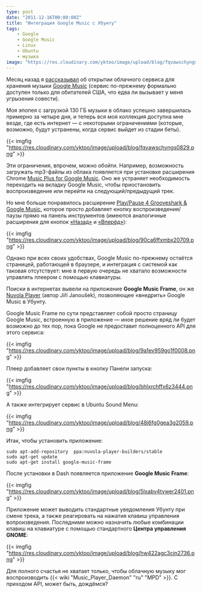 ```yaml
---
type: post
date: "2011-12-16T00:00:00Z"
title: "Интеграция Google Music с Убунту"
tags:
    - Google
    - Google Music
    - Linux
    - Ubuntu
    - музыка
image: "https://res.cloudinary.com/yktoo/image/upload/blog/fqvawschyngs0829.png"
---
```


Месяц назад я [рассказывал](0126) об открытии облачного сервиса для хранения музыки [Google Music](http://music.google.com/) (сервис по-прежнему формально доступен только для обитателей США, что едва ли вызывает у меня угрызения совести).

Моя эпопея с загрузкой 130 ГБ музыки в облако успешно завершилась примерно за четыре дня, и теперь вся моя коллекция доступна мне везде, где есть интернет — с некоторыми ограничениями (которые, возможно, будут устранены, когда сервис выйдет из стадии беты).

{{< imgfig "https://res.cloudinary.com/yktoo/image/upload/blog/fqvawschyngs0829.png" >}}

<!--more-->

Эти ограничения, впрочем, можно обойти. Например, возможность загружать mp3-файлы из облака появляется при установке расширения Chrome [Music Plus for Google Music](http://chrome.google.com/webstore/detail/ipfnecmlncaiipncipkgijboddcdmego). Оно же устраняет необходимость переходить на вкладку Google Music, чтобы приостановить воспроизведение или перейти на следующий/предыдущий трек.

Но мне больше понравилось расширение [Play/Pause 4 Grooveshark & Google Music](http://chrome.google.com/webstore/detail/ocimhajpehjmepnegklahceceebnened), которое просто добавляет кнопку воспроизведения/паузы прямо на панель инструментов (имеются аналогичные расширения для кнопок [«Назад»](http://chrome.google.com/webstore/detail/iklcgmiodfcphjidljmbbblgbicapmhf) и [«Вперёд»](http://chrome.google.com/webstore/detail/niblnbcmjmbbadnkhjecmfgnlhafkhja)):

{{< imgfig "https://res.cloudinary.com/yktoo/image/upload/blog/90ca6ffxmbx20709.png" >}}

Однако при всех своих удобствах, Google Music по-прежнему остаётся страницей, работающей в браузере, и интеграция с системой как таковая отсутствует: мне в первую очередь не хватало возможности управлять плеером с помощью клавиатуры.

Поиски в интернетах вывели на приложение **Google Music Frame**, он же [Nuvola Player](http://launchpad.net/nuvola-player) (автор Jiří Janoušek), позволяющее «внедрить» Google Music в Убунту.

Google Music Frame по сути представляет собой просто страницу Google Music, встроенную в приложение — иное решение вряд ли будет возможно до тех пор, пока Google не предоставит полноценного API для этого сервиса:

{{< imgfig "https://res.cloudinary.com/yktoo/image/upload/blog/9a1ev959go1f0008.png" >}}

Плеер добавляет свои пункты в кнопку Панели запуска:

{{< imgfig "https://res.cloudinary.com/yktoo/image/upload/blog/bhlxrchffx6z3444.png" >}}

А также интегрирует сервис в Ubuntu Sound Menu:

{{< imgfig "https://res.cloudinary.com/yktoo/image/upload/blog/48j6fg0gea3g2059.png" >}}

Итак, чтобы установить приложение:

    sudo apt-add-repository  ppa:nuvola-player-builders/stable
    sudo apt-get update
    sudo apt-get install google-music-frame

После установки в Dash появляется приложение **Google Music Frame**:

{{< imgfig "https://res.cloudinary.com/yktoo/image/upload/blog/5lxabv4tvwer2401.png" >}}

Приложение может выводить стандартные уведомления Убунту при смене трека, а также реагировать на нажатия клавиш управления вопроизведения. Последними можно назначить любые комбинации клавиш на клавиатуре с помощью стандартного **Центра управления GNOME**:

{{< imgfig "https://res.cloudinary.com/yktoo/image/upload/blog/hw422agc3cjn2736.png" >}}

Для полного счастья не хватает только, чтобы облачную музыку мог воспроизводить {{< wiki "Music_Player_Daemon" "ru" "MPD" >}}. С приходом API, может быть, дождёмся?
